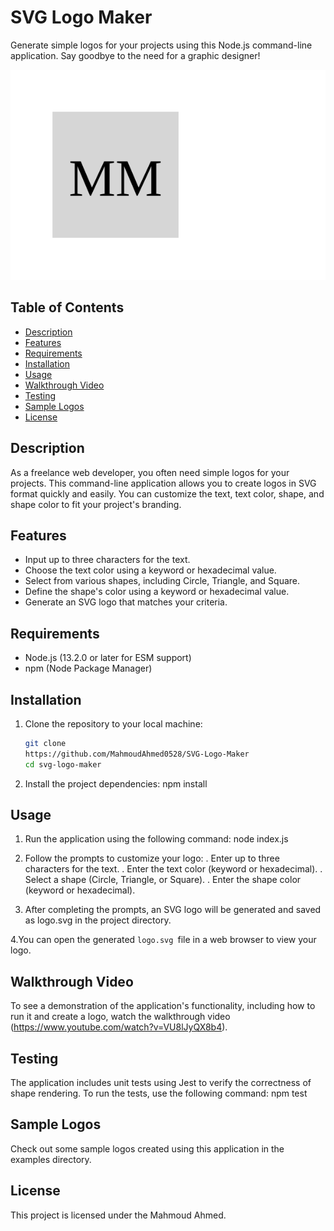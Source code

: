 # SVG Logo Maker

Generate simple logos for your projects using this Node.js command-line application. Say goodbye to the need for a graphic designer!

![Sample Logo](./examples/logo01.svg)

## Table of Contents

- [Description](#description)
- [Features](#features)
- [Requirements](#requirements)
- [Installation](#installation)
- [Usage](#usage)
- [Walkthrough Video](#walkthrough-video)
- [Testing](#testing)
- [Sample Logos](#sample-logos)
- [License](#license)

## Description

As a freelance web developer, you often need simple logos for your projects. This command-line application allows you to create logos in SVG format quickly and easily. You can customize the text, text color, shape, and shape color to fit your project's branding.

## Features

- Input up to three characters for the text.
- Choose the text color using a keyword or hexadecimal value.
- Select from various shapes, including Circle, Triangle, and Square.
- Define the shape's color using a keyword or hexadecimal value.
- Generate an SVG logo that matches your criteria.

## Requirements

- Node.js (13.2.0 or later for ESM support)
- npm (Node Package Manager)

## Installation

1. Clone the repository to your local machine:

   ```bash
   git clone
   https://github.com/MahmoudAhmed0528/SVG-Logo-Maker
   cd svg-logo-maker
   ```

2. Install the project dependencies:
   npm install

## Usage

1. Run the application using the following command:
   node index.js

2. Follow the prompts to customize your logo:
   . Enter up to three characters for the text.
   . Enter the text color (keyword or hexadecimal).
   . Select a shape (Circle, Triangle, or Square).
   . Enter the shape color (keyword or hexadecimal).

3. After completing the prompts, an SVG logo will be generated and saved as logo.svg in the project directory.

4.You can open the generated `logo.svg `file in a web browser to view your logo.

## Walkthrough Video

To see a demonstration of the application's functionality, including how to run it and create a logo, watch the walkthrough video (https://www.youtube.com/watch?v=VU8lJyQX8b4).

## Testing

The application includes unit tests using Jest to verify the correctness of shape rendering. To run the tests, use the following command:
npm test

## Sample Logos

Check out some sample logos created using this application in the examples directory.

## License

This project is licensed under the Mahmoud Ahmed.
